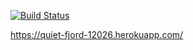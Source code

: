 [![Build Status](https://travis-ci.org/vasiliyantufev/php-project-lvl3.svg?branch=master)](https://travis-ci.org/vasiliyantufev/php-project-lvl3)

https://quiet-fjord-12026.herokuapp.com/
